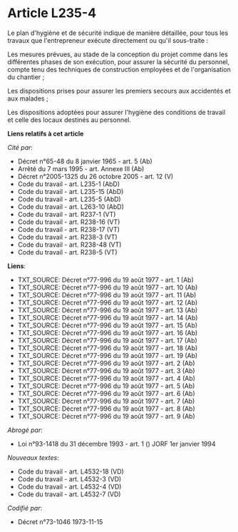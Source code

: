 # Article L235-4

Le plan d'hygiène et de sécurité indique de manière détaillée, pour tous les travaux que l'entrepreneur exécute directement
ou qu'il sous-traite :

Les mesures prévues, au stade de la conception du projet comme dans les différentes phases de son exécution, pour assurer la
sécurité du personnel, compte tenu des techniques de construction employées et de l'organisation du chantier ;

Les dispositions prises pour assurer les premiers secours aux accidentés et aux malades ;

Les dispositions adoptées pour assurer l'hygiène des conditions de travail et celle des locaux destinés au personnel.

**Liens relatifs à cet article**

_Cité par_:

  - Décret n°65-48 du 8 janvier 1965 - art. 5 (Ab)
  - Arrêté du 7 mars 1995 - art. Annexe III (Ab)
  - Décret n°2005-1325 du 26 octobre 2005 - art. 12 (V)
  - Code du travail - art. L235-1 (AbD)
  - Code du travail - art. L235-15 (AbD)
  - Code du travail - art. L235-5 (AbD)
  - Code du travail - art. L263-10 (AbD)
  - Code du travail - art. R237-1 (VT)
  - Code du travail - art. R238-16 (VT)
  - Code du travail - art. R238-17 (VT)
  - Code du travail - art. R238-3 (VT)
  - Code du travail - art. R238-48 (VT)
  - Code du travail - art. R238-5 (VT)

**Liens**:

  - TXT_SOURCE: Décret n°77-996 du 19 août 1977 - art. 1 (Ab)
  - TXT_SOURCE: Décret n°77-996 du 19 août 1977 - art. 10 (Ab)
  - TXT_SOURCE: Décret n°77-996 du 19 août 1977 - art. 11 (Ab)
  - TXT_SOURCE: Décret n°77-996 du 19 août 1977 - art. 12 (Ab)
  - TXT_SOURCE: Décret n°77-996 du 19 août 1977 - art. 13 (Ab)
  - TXT_SOURCE: Décret n°77-996 du 19 août 1977 - art. 14 (Ab)
  - TXT_SOURCE: Décret n°77-996 du 19 août 1977 - art. 15 (Ab)
  - TXT_SOURCE: Décret n°77-996 du 19 août 1977 - art. 16 (Ab)
  - TXT_SOURCE: Décret n°77-996 du 19 août 1977 - art. 17 (Ab)
  - TXT_SOURCE: Décret n°77-996 du 19 août 1977 - art. 18 (Ab)
  - TXT_SOURCE: Décret n°77-996 du 19 août 1977 - art. 19 (Ab)
  - TXT_SOURCE: Décret n°77-996 du 19 août 1977 - art. 2 (Ab)
  - TXT_SOURCE: Décret n°77-996 du 19 août 1977 - art. 3 (Ab)
  - TXT_SOURCE: Décret n°77-996 du 19 août 1977 - art. 4 (Ab)
  - TXT_SOURCE: Décret n°77-996 du 19 août 1977 - art. 5 (Ab)
  - TXT_SOURCE: Décret n°77-996 du 19 août 1977 - art. 6 (Ab)
  - TXT_SOURCE: Décret n°77-996 du 19 août 1977 - art. 7 (Ab)
  - TXT_SOURCE: Décret n°77-996 du 19 août 1977 - art. 8 (Ab)
  - TXT_SOURCE: Décret n°77-996 du 19 août 1977 - art. 9 (Ab)

_Abrogé par_:

  - Loi n°93-1418 du 31 décembre 1993 - art. 1 () JORF 1er janvier 1994

_Nouveaux textes_:

  - Code du travail - art. L4532-18 (VD)
  - Code du travail - art. L4532-3 (VD)
  - Code du travail - art. L4532-4 (VD)
  - Code du travail - art. L4532-7 (VD)

_Codifié par_:

  - Décret n°73-1046 1973-11-15
